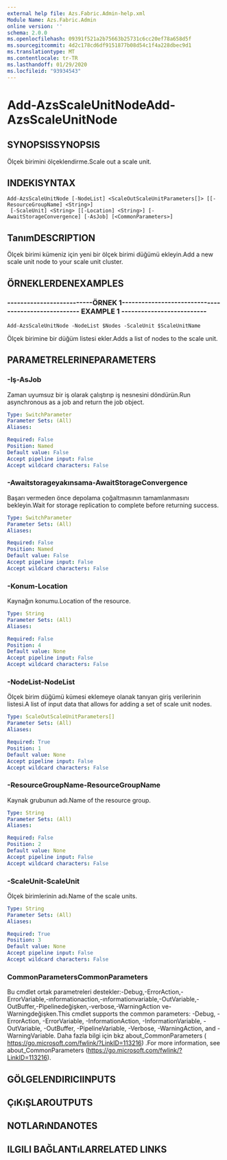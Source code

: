 ```yaml
---
external help file: Azs.Fabric.Admin-help.xml
Module Name: Azs.Fabric.Admin
online version: ''
schema: 2.0.0
ms.openlocfilehash: 09391f521a2b75663b25731c6cc20ef78a658d5f
ms.sourcegitcommit: 4d2c178cd6df9151877b08d54c1f4a228dbec9d1
ms.translationtype: MT
ms.contentlocale: tr-TR
ms.lasthandoff: 01/29/2020
ms.locfileid: "93934543"
---
```

# <span data-ttu-id="2e5b2-101">Add-AzsScaleUnitNode</span><span class="sxs-lookup"><span data-stu-id="2e5b2-101">Add-AzsScaleUnitNode</span></span>

## <span data-ttu-id="2e5b2-102">SYNOPSIS</span><span class="sxs-lookup"><span data-stu-id="2e5b2-102">SYNOPSIS</span></span>
<span data-ttu-id="2e5b2-103">Ölçek birimini ölçeklendirme.</span><span class="sxs-lookup"><span data-stu-id="2e5b2-103">Scale out a scale unit.</span></span>

## <span data-ttu-id="2e5b2-104">INDEKI</span><span class="sxs-lookup"><span data-stu-id="2e5b2-104">SYNTAX</span></span>

```
Add-AzsScaleUnitNode [-NodeList] <ScaleOutScaleUnitParameters[]> [[-ResourceGroupName] <String>]
 [-ScaleUnit] <String> [[-Location] <String>] [-AwaitStorageConvergence] [-AsJob] [<CommonParameters>]
```

## <span data-ttu-id="2e5b2-105">Tanım</span><span class="sxs-lookup"><span data-stu-id="2e5b2-105">DESCRIPTION</span></span>
<span data-ttu-id="2e5b2-106">Ölçek birimi kümeniz için yeni bir ölçek birimi düğümü ekleyin.</span><span class="sxs-lookup"><span data-stu-id="2e5b2-106">Add a new scale unit node to your scale unit cluster.</span></span>

## <span data-ttu-id="2e5b2-107">ÖRNEKLERDEN</span><span class="sxs-lookup"><span data-stu-id="2e5b2-107">EXAMPLES</span></span>

### <span data-ttu-id="2e5b2-108">--------------------------ÖRNEK 1--------------------------</span><span class="sxs-lookup"><span data-stu-id="2e5b2-108">-------------------------- EXAMPLE 1 --------------------------</span></span>
```
Add-AzsScaleUnitNode -NodeList $Nodes -ScaleUnit $ScaleUnitName
```

<span data-ttu-id="2e5b2-109">Ölçek birimine bir düğüm listesi ekler.</span><span class="sxs-lookup"><span data-stu-id="2e5b2-109">Adds a list of nodes to the scale unit.</span></span>

## <span data-ttu-id="2e5b2-110">PARAMETRELERINE</span><span class="sxs-lookup"><span data-stu-id="2e5b2-110">PARAMETERS</span></span>

### <span data-ttu-id="2e5b2-111">-Iş</span><span class="sxs-lookup"><span data-stu-id="2e5b2-111">-AsJob</span></span>
<span data-ttu-id="2e5b2-112">Zaman uyumsuz bir iş olarak çalıştırıp iş nesnesini döndürün.</span><span class="sxs-lookup"><span data-stu-id="2e5b2-112">Run asynchronous as a job and return the job object.</span></span>

```yaml
Type: SwitchParameter
Parameter Sets: (All)
Aliases: 

Required: False
Position: Named
Default value: False
Accept pipeline input: False
Accept wildcard characters: False
```

### <span data-ttu-id="2e5b2-113">-Awaitstorageyakınsama</span><span class="sxs-lookup"><span data-stu-id="2e5b2-113">-AwaitStorageConvergence</span></span>
<span data-ttu-id="2e5b2-114">Başarı vermeden önce depolama çoğaltmasının tamamlanmasını bekleyin.</span><span class="sxs-lookup"><span data-stu-id="2e5b2-114">Wait for storage replication to complete before returning success.</span></span>

```yaml
Type: SwitchParameter
Parameter Sets: (All)
Aliases: 

Required: False
Position: Named
Default value: False
Accept pipeline input: False
Accept wildcard characters: False
```

### <span data-ttu-id="2e5b2-115">-Konum</span><span class="sxs-lookup"><span data-stu-id="2e5b2-115">-Location</span></span>
<span data-ttu-id="2e5b2-116">Kaynağın konumu.</span><span class="sxs-lookup"><span data-stu-id="2e5b2-116">Location of the resource.</span></span>

```yaml
Type: String
Parameter Sets: (All)
Aliases: 

Required: False
Position: 4
Default value: None
Accept pipeline input: False
Accept wildcard characters: False
```

### <span data-ttu-id="2e5b2-117">-NodeList</span><span class="sxs-lookup"><span data-stu-id="2e5b2-117">-NodeList</span></span>
<span data-ttu-id="2e5b2-118">Ölçek birim düğümü kümesi eklemeye olanak tanıyan giriş verilerinin listesi.</span><span class="sxs-lookup"><span data-stu-id="2e5b2-118">A list of input data that allows for adding a set of scale unit nodes.</span></span>

```yaml
Type: ScaleOutScaleUnitParameters[]
Parameter Sets: (All)
Aliases: 

Required: True
Position: 1
Default value: None
Accept pipeline input: False
Accept wildcard characters: False
```

### <span data-ttu-id="2e5b2-119">-ResourceGroupName</span><span class="sxs-lookup"><span data-stu-id="2e5b2-119">-ResourceGroupName</span></span>
<span data-ttu-id="2e5b2-120">Kaynak grubunun adı.</span><span class="sxs-lookup"><span data-stu-id="2e5b2-120">Name of the resource group.</span></span>

```yaml
Type: String
Parameter Sets: (All)
Aliases: 

Required: False
Position: 2
Default value: None
Accept pipeline input: False
Accept wildcard characters: False
```

### <span data-ttu-id="2e5b2-121">-ScaleUnit</span><span class="sxs-lookup"><span data-stu-id="2e5b2-121">-ScaleUnit</span></span>
<span data-ttu-id="2e5b2-122">Ölçek birimlerinin adı.</span><span class="sxs-lookup"><span data-stu-id="2e5b2-122">Name of the scale units.</span></span>

```yaml
Type: String
Parameter Sets: (All)
Aliases: 

Required: True
Position: 3
Default value: None
Accept pipeline input: False
Accept wildcard characters: False
```

### <span data-ttu-id="2e5b2-123">CommonParameters</span><span class="sxs-lookup"><span data-stu-id="2e5b2-123">CommonParameters</span></span>
<span data-ttu-id="2e5b2-124">Bu cmdlet ortak parametreleri destekler:-Debug,-ErrorAction,-ErrorVariable,-ınformationaction,-ınformationvariable,-OutVariable,-OutBuffer,-Pipelinedeğişken,-verbose,-WarningAction ve-Warningdeğişken.</span><span class="sxs-lookup"><span data-stu-id="2e5b2-124">This cmdlet supports the common parameters: -Debug, -ErrorAction, -ErrorVariable, -InformationAction, -InformationVariable, -OutVariable, -OutBuffer, -PipelineVariable, -Verbose, -WarningAction, and -WarningVariable.</span></span> <span data-ttu-id="2e5b2-125">Daha fazla bilgi için bkz about_CommonParameters ( https://go.microsoft.com/fwlink/?LinkID=113216) .</span><span class="sxs-lookup"><span data-stu-id="2e5b2-125">For more information, see about_CommonParameters (https://go.microsoft.com/fwlink/?LinkID=113216).</span></span>

## <span data-ttu-id="2e5b2-126">GÖLGELENDIRICI</span><span class="sxs-lookup"><span data-stu-id="2e5b2-126">INPUTS</span></span>

## <span data-ttu-id="2e5b2-127">ÇıKıŞLAR</span><span class="sxs-lookup"><span data-stu-id="2e5b2-127">OUTPUTS</span></span>

## <span data-ttu-id="2e5b2-128">NOTLARıNDA</span><span class="sxs-lookup"><span data-stu-id="2e5b2-128">NOTES</span></span>

## <span data-ttu-id="2e5b2-129">ILGILI BAĞLANTıLAR</span><span class="sxs-lookup"><span data-stu-id="2e5b2-129">RELATED LINKS</span></span>

